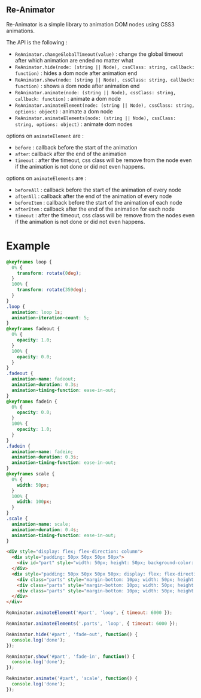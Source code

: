 Re-Animator
----------------------


Re-Animator is a simple library to animation DOM nodes using CSS3 animations.

The API is the following :

* `ReAnimator.changeGlobalTimeout(value)` : change the global timeout after which animation are ended no matter what
* `ReAnimator.hide(node: (string || Node), cssClass: string, callback: function)` : hides a dom node after animation end
* `ReAnimator.show(node: (string || Node), cssClass: string, callback: function)` : shows a dom node after animation end
* `ReAnimator.animate(node: (string || Node), cssClass: string, callback: function)` : animate a dom node
* `ReAnimator.animateElement(node: (string || Node), cssClass: string, options: object)` : animate a dom node
* `ReAnimator.animateElements(node: (string || Node), cssClass: string, options: object)` : animate dom nodes

options on `animateElement` are :

* `before` : callback before the start of the animation
* `after`: callback after the end of the animation
* `timeout` : after the timeout, css class will be remove from the node even if the animation is not done or did not even happens.

options on `animateElements` are :

* `beforeAll` : callback before the start of the animation of every node
* `afterAll` : callback after the end of the animation of every node
* `beforeItem` : callback before the start of the animation of each node
* `afterItem` : callback after the end of the animation for each node
* `timeout` : after the timeout, css class will be remove from the nodes even if the animation is not done or did not even happens.

Example
========

```css
@keyframes loop {
  0% {
    transform: rotate(0deg);
  }
  100% {
    transform: rotate(359deg);
  }
}
.loop {
  animation: loop 1s;
  animation-iteration-count: 5;
}
@keyframes fadeout {
  0% {
    opacity: 1.0;
  }
  100% {
    opacity: 0.0;
  }
}
.fadeout {
  animation-name: fadeout;
  animation-duration: 0.3s;
  animation-timing-function: ease-in-out;
}
@keyframes fadein {
  0% {
    opacity: 0.0;
  }
  100% {
    opacity: 1.0;
  }
}
.fadein {
  animation-name: fadein;
  animation-duration: 0.3s;
  animation-timing-function: ease-in-out;
}
@keyframes scale {
  0% {
    width: 50px;
  }
  100% {
    width: 100px;
  }
}
.scale {
  animation-name: scale;
  animation-duration: 0.4s;
  animation-timing-function: ease-in-out;
}
```

```html
<div style="display: flex; flex-direction: column">
  <div style="padding: 50px 50px 50px 50px">
    <div id="part" style="width: 50px; height: 50px; background-color: blue"></div>
  </div>
  <div style="padding: 50px 50px 50px 50px; display: flex; flex-direction: column">
    <div class="parts" style="margin-bottom: 10px; width: 50px; height: 50px; background-color: red"></div>
    <div class="parts" style="margin-bottom: 10px; width: 50px; height: 50px; background-color: red"></div>
    <div class="parts" style="margin-bottom: 10px; width: 50px; height: 50px; background-color: red"></div>
  </div>
</div>
```

```javascript
ReAnimator.animateElement('#part', 'loop', { timeout: 6000 });

ReAnimator.animateElements('.parts', 'loop', { timeout: 6000 });

ReAnimator.hide('#part', 'fade-out', function() {
  console.log('done');
});

ReAnimator.show('#part', 'fade-in', function() {
  console.log('done');
});

ReAnimator.animate('#part', 'scale', function() {
  console.log('done');
});
```
